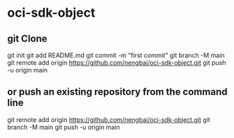 # oci-sdk-object

## git Clone

git init
git add README.md
git commit -m "first commit"
git branch -M main
git remote add origin <https://github.com/nengbai/oci-sdk-object.git>
git push -u origin main

## or push an existing repository from the command line

git remote add origin <https://github.com/nengbai/oci-sdk-object.git>
git branch -M main
git push -u origin main
